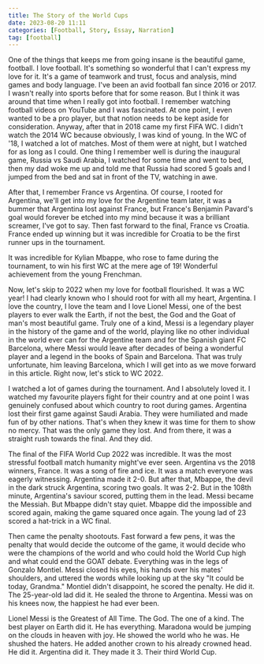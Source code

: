 ```yaml
---
title: The Story of the World Cups
date: 2023-08-20 11:11
categories: [Football, Story, Essay, Narration]
tag: [football]
---
```


One of the things that keeps me from going insane is the beautiful game, football. I love football. It's something so wonderful that I can't express my love for it. It's a game of teamwork and trust, focus and analysis, mind games and body language. I've been an avid football fan since 2016 or 2017. I wasn't really into sports before that for some reason. But I think it was around that time when I really got into football. I remember watching football videos on YouTube and I was fascinated. At one point, I even wanted to be a pro player, but that notion needs to be kept aside for consideration. Anyway, after that in 2018 came my first FIFA WC. I didn't watch the 2014 WC because obviously, I was kind of young. In the WC of '18, I watched a lot of matches. Most of them were at night, but I watched for as long as I could. One thing I remember well is during the inaugural game, Russia vs Saudi Arabia, I watched for some time and went to bed, then my dad woke me up and told me that Russia had scored 5 goals and I jumped from the bed and sat in front of the TV, watching in awe.

After that, I remember France vs Argentina. Of course, I rooted for Argentina, we'll get into my love for the Argentine team later, it was a bummer that Argentina lost against France, but France's Benjamin Pavard's goal would forever be etched into my mind because it was a brilliant screamer, I've got to say. Then fast forward to the final, France vs Croatia. France ended up winning but it was incredible for Croatia to be the first runner ups in the tournament.

It was incredible for Kylian Mbappe, who rose to fame during the tournament, to win his first WC at the mere age of 19! Wonderful achievement from the young Frenchman.

Now, let's skip to 2022 when my love for football flourished. It was a WC year! I had clearly known who I should root for with all my heart, Argentina. I love the country, I love the team and I love Lionel Messi, one of the best players to ever walk the Earth, if not the best, the God and the Goat of man's most beautiful game. Truly one of a kind, Messi is a legendary player in the history of the game and of the world, playing like no other individual in the world ever can for the Argentine team and for the Spanish giant FC Barcelona, where Messi would leave after decades of being a wonderful player and a legend in the books of Spain and Barcelona. That was truly unfortunate, him leaving Barcelona, which I will get into as we move forward in this article. Right now, let's stick to WC 2022.

I watched a lot of games during the tournament. And I absolutely loved it. I watched my favourite players fight for their country and at one point I was genuinely confused about which country to root during games. Argentina lost their first game against Saudi Arabia. They were humiliated and made fun of by other nations. That's when they knew it was time for them to show no mercy. That was the only game they lost. And from there, it was a straight rush towards the final. And they did.

The final of the FIFA World Cup 2022 was incredible. It was the most stressful football match humanity might've ever seen. Argentina vs the 2018 winners, France. It was a song of fire and ice. It was a match everyone was eagerly witnessing. Argentina made it 2-0. But after that, Mbappe, the devil in the dark struck Argentina, scoring two goals. It was 2-2. But in the 108th minute, Argentina's saviour scored, putting them in the lead. Messi became the Messiah. But Mbappe didn't stay quiet. Mbappe did the impossible and scored again, making the game squared once again. The young lad of 23 scored a hat-trick in a WC final.

Then came the penalty shootouts. Fast forward a few pens, it was the penalty that would decide the outcome of the game, it would decide who were the champions of the world and who could hold the World Cup high and what could end the GOAT debate. Everything was in the legs of Gonzalo Montiel. Messi closed his eyes, his hands over his mates' shoulders, and uttered the words while looking up at the sky "It could be today, Grandma." Montiel didn't disappoint, he scored the penalty. He did it. The 25-year-old lad did it. He sealed the throne to Argentina. Messi was on his knees now, the happiest he had ever been.

Lionel Messi is the Greatest of All Time. The God. The one of a kind. The best player on Earth did it. He has everything. Maradona would be jumping on the clouds in heaven with joy. He showed the world who he was. He shushed the haters. He added another crown to his already crowned head. He did it. Argentina did it. They made it 3. Their third World Cup.
